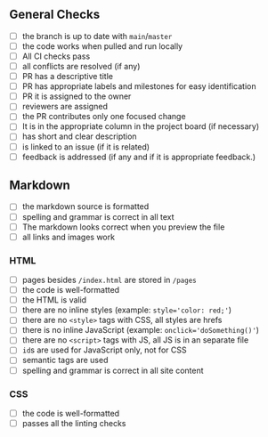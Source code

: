 <!--
  make this PR easy to find:

  - assign and add reviewers
  - add any helpful labels
  - connect it to a milestone (if necessary)
  - link it with an issue (if necessary)
-->

<!-- describe your PR -->

## General Checks

- [ ] the branch is up to date with `main`/`master`
- [ ] the code works when pulled and run locally
- [ ] All CI checks pass
- [ ] all conflicts are resolved (if any)
- [ ] PR has a descriptive title
- [ ] PR has appropriate labels and milestones for easy identification
- [ ] PR it is assigned to the owner
- [ ] reviewers are assigned
- [ ] the PR contributes only one focused change
- [ ] It is in the appropriate column in the project board (if necessary)
- [ ] has short and clear description
- [ ] is linked to an issue (if it is related)
- [ ] feedback is addressed (if any and if it is appropriate feedback.)

## Markdown

<!-- markdown-specific checks -->

- [ ] the markdown source is formatted
- [ ] spelling and grammar is correct in all text
- [ ] The markdown looks correct when you preview the file
- [ ] all links and images work

### HTML

- [ ] pages besides `/index.html` are stored in `/pages`
- [ ] the code is well-formatted
- [ ] the HTML is valid
- [ ] there are no inline styles (example: `style='color: red;'`)
- [ ] there are no `<style>` tags with CSS, all styles are hrefs
- [ ] there is no inline JavaScript (example: `onclick='doSomething()'`)
- [ ] there are no `<script>` tags with JS, all JS is in an separate file
- [ ] `id`s are used for JavaScript only, not for CSS
- [ ] semantic tags are used
- [ ] spelling and grammar is correct in all site content

### CSS

- [ ] the code is well-formatted
- [ ] passes all the linting checks
